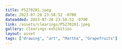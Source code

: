 ```yaml
---
title: P5270201.jpeg
date: 2023-07-28 23:58:52 -0700
dateadded: 2023-07-28 23:58:52 -0700
link: /assets/clearings/P5270201.jpeg
gallery: clearings-exhibition
layout: asset
tags: ["drawing", "art", "Martha", "Grapefruits"]
--- 
```

